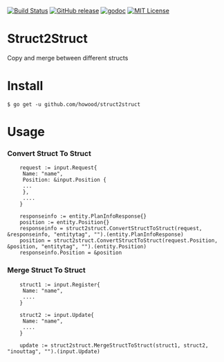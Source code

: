 [![Build Status](https://travis-ci.org/howood/struct2struct.svg?branch=master)](https://travis-ci.org/howood/struct2struct)
[![GitHub release](http://img.shields.io/github/release/howood/struct2struct.svg?style=flat-square)][release]
[![godoc](https://img.shields.io/badge/godoc-reference-blue.svg?style=flat-square)](http://godoc.org/github.com/howood/struct2struct)
[![MIT License](http://img.shields.io/badge/license-MIT-blue.svg?style=flat-square)][license]

[release]: https://github.com/howood/struct2struct/releases
[license]: https://github.com/howood/struct2struct/blob/master/LICENSE

# Struct2Struct

Copy and merge between different structs

# Install

```
$ go get -u github.com/howood/struct2struct
```

# Usage

### Convert Struct To Struct

```
    request := input.Request{
     Name: "name",
     Position: &input.Position {
     ...
     },
     ....
    }
    
    responseinfo := entity.PlanInfoResponse{}
    position := entity.Position{}
    responseinfo = struct2struct.ConvertStructToStruct(request, &responseinfo, "entitytag", "").(entity.PlanInfoResponse)
    position = struct2struct.ConvertStructToStruct(request.Position, &position, "entitytag", "").(entity.Position)
    responseinfo.Position = &position

```

### Merge Struct To Struct

```
    struct1 := input.Register{
     Name: "name",
     ....
    }
    
    struct2 := input.Update{
     Name: "name",
     ....
    }

    update := struct2struct.MergeStructToStruct(struct1, struct2, "inouttag", "").(input.Update)

```
